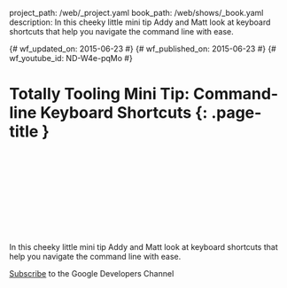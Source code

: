 project_path: /web/_project.yaml
book_path: /web/shows/_book.yaml
description: In this cheeky little mini tip Addy and Matt look at keyboard shortcuts that help you navigate the command line with ease.

{# wf_updated_on: 2015-06-23 #}
{# wf_published_on: 2015-06-23 #}
{# wf_youtube_id: ND-W4e-pqMo #}

# Totally Tooling Mini Tip: Command-line Keyboard Shortcuts {: .page-title }


<div class="video-wrapper">
  <iframe class="devsite-embedded-youtube-video" data-video-id="ND-W4e-pqMo"
          data-autohide="1" data-showinfo="0" frameborder="0" allowfullscreen>
  </iframe>
</div>


In this cheeky little mini tip Addy and Matt look at keyboard shortcuts that help you navigate the command line with ease.

[Subscribe](https://goo.gl/mQyv5L) to the Google Developers Channel
